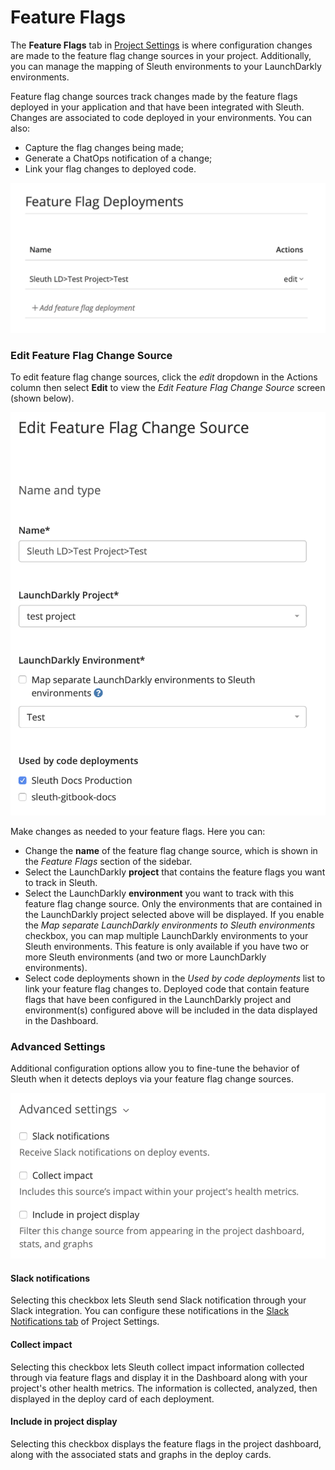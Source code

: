 # Feature Flags

The **Feature Flags** tab in [Project Settings](./) is where configuration changes are made to the feature flag change sources in your project. Additionally, you can manage the mapping of Sleuth environments to your LaunchDarkly environments. 

Feature flag change sources track changes made by the feature flags deployed in your application and that have been integrated with Sleuth. Changes are associated to code deployed in your environments. You can also: 

* Capture the flag changes being made; 
* Generate a ChatOps notification of a change; 
* Link your flag changes to deployed code. 

![](../../.gitbook/assets/feature-flags.png)

### Edit Feature Flag Change Source

To edit feature flag change sources, click the _edit_ dropdown in the Actions column then select **Edit** to view the _Edit Feature Flag Change Source_ screen \(shown below\).

![](../../.gitbook/assets/feature-flag-change-source.png)   
  
Make changes as needed to your feature flags. Here you can: 

* Change the **name** of the feature flag change source, which is shown in the _Feature Flags_ section of the sidebar. 
* Select the LaunchDarkly **project** that contains the feature flags you want to track in Sleuth. 
* Select the LaunchDarkly **environment** you want to track with this feature flag change source. Only the environments that are contained in the LaunchDarkly project selected above will be displayed. If you enable the _Map separate LaunchDarkly environments to Sleuth environments_ checkbox, you can map multiple LaunchDarkly environments to your Sleuth environments. This feature is only available if you have two or more Sleuth environments \(and two or more LaunchDarkly environments\). 
* Select code deployments shown in the _Used by code deployments_ list to link your feature flag changes to. Deployed code that contain feature flags that have been configured in the LaunchDarkly project and environment\(s\) configured above will be included in the data displayed in the Dashboard. 

### Advanced Settings

Additional configuration options allow you to fine-tune the behavior of Sleuth when it detects deploys via your feature flag change sources. 

![](../../.gitbook/assets/advanced-settings-feature-flags.png)

#### Slack notifications

Selecting this checkbox lets Sleuth send Slack notification through your Slack integration. You can configure these notifications in the [Slack Notifications tab](slack-notifications.md) of Project Settings. 

#### Collect impact

Selecting this checkbox lets Sleuth collect impact information collected through via feature flags and display it in the Dashboard along with your project's other health metrics. The information is collected, analyzed, then displayed in the deploy card of each deployment.

#### Include in project display

Selecting this checkbox displays the feature flags in the project dashboard, along with the associated stats and graphs in the deploy cards. 



